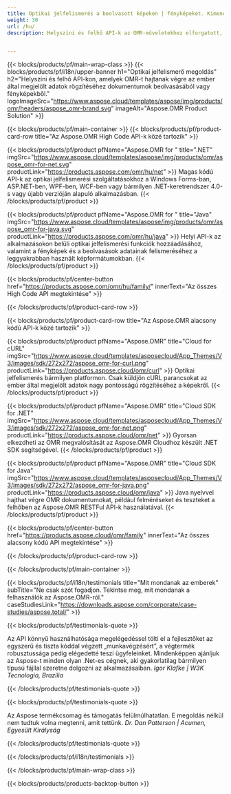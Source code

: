 ```yaml
---
title: Optikai jelfelismerés a beolvasott képeken | fényképeket. Kimenet CSV-ben 
weight: 30
url: /hu/
description: Helyszíni és felhő API-k az OMR-műveletekhez elforgatott, oldalnézetben szkennelt képeken. Nagy pontossággal dolgozza fel a kérdőíveket, felméréseket, MCQ-kat, és kapjon eredményt CSV formátumban.


---
```


{{< blocks/products/pf/main-wrap-class >}}
{{< blocks/products/pf/i18n/upper-banner h1="Optikai jelfelismerő megoldás" h2="Helyszíni és felhő API-kon, amelyek OMR-t hajtanak végre az ember által megjelölt adatok rögzítéséhez dokumentumok beolvasásából vagy fényképekből." logoImageSrc="https://www.aspose.cloud/templates/aspose/img/products/omr/headers/aspose_omr-brand.svg" imageAlt="Aspose.OMR Product Solution" >}}

{{< blocks/products/pf/main-container >}}
{{< blocks/products/pf/product-card-row title="Az Aspose.OMR High Code API-k közé tartozik" >}}

{{< blocks/products/pf/product pfName="Aspose.OMR for " title=".NET" imgSrc="https://www.aspose.cloud/templates/aspose/img/products/omr/aspose_omr-for-net.svg" productLink="https://products.aspose.com/omr/hu/net" >}}
Magas kódú API-k az optikai jelfelismerési szolgáltatásokhoz a Windows Forms-ban, ASP.NET-ben, WPF-ben, WCF-ben vagy bármilyen .NET-keretrendszer 4.0-s vagy újabb verzióján alapuló alkalmazásban.
{{< /blocks/products/pf/product >}}

{{< blocks/products/pf/product pfName="Aspose.OMR for " title="Java" imgSrc="https://www.aspose.cloud/templates/aspose/img/products/omr/aspose_omr-for-java.svg" productLink="https://products.aspose.com/omr/hu/java" >}}
Helyi API-k az alkalmazásokon belüli optikai jelfelismerési funkciók hozzáadásához, valamint a fényképek és a beolvasások adatainak felismeréséhez a leggyakrabban használt képformátumokban.
{{< /blocks/products/pf/product >}}

{{< blocks/products/pf/center-button href="https://products.aspose.com/omr/hu/family/" innerText="Az összes High Code API megtekintése" >}}

{{< /blocks/products/pf/product-card-row >}}

{{< blocks/products/pf/product-card-row title="Az Aspose.OMR alacsony kódú API-k közé tartozik" >}}

{{< blocks/products/pf/product pfName="Aspose.OMR" title="Cloud for cURL" imgSrc="https://www.aspose.cloud/templates/asposecloud/App_Themes/V3/images/sdk/272x272/aspose_omr-for-curl.png" productLink="https://products.aspose.cloud/omr/curl" >}}
Optikai jelfelismerés bármilyen platformon. Csak küldjön cURL parancsokat az ember által megjelölt adatok nagy pontosságú rögzítéséhez a képekről.
{{< /blocks/products/pf/product >}}

{{< blocks/products/pf/product pfName="Aspose.OMR" title="Cloud SDK for .NET" imgSrc="https://www.aspose.cloud/templates/asposecloud/App_Themes/V3/images/sdk/272x272/aspose_omr-for-net.png" productLink="https://products.aspose.cloud/omr/net" >}}
Gyorsan elkezdheti az OMR megvalósítását az Aspose.OMR Cloudhoz készült .NET SDK segítségével.
{{< /blocks/products/pf/product >}}

{{< blocks/products/pf/product pfName="Aspose.OMR" title="Cloud SDK for Java" imgSrc="https://www.aspose.cloud/templates/asposecloud/App_Themes/V3/images/sdk/272x272/aspose_omr-for-java.png" productLink="https://products.aspose.cloud/omr/java" >}}
Java nyelvvel hajthat végre OMR dokumentumokat, például felméréseket és teszteket a felhőben az Aspose.OMR RESTFul API-k használatával.
{{< /blocks/products/pf/product >}}

{{< blocks/products/pf/center-button href="https://products.aspose.cloud/omr/family" innerText="Az összes alacsony kódú API megtekintése" >}}

{{< /blocks/products/pf/product-card-row >}}

{{< /blocks/products/pf/main-container >}}

{{< blocks/products/pf/i18n/testimonials title="Mit mondanak az emberek" subTitle="Ne csak szót fogadjon. Tekintse meg, mit mondanak a felhasználók az Aspose.OMR-ról." caseStudiesLink="https://downloads.aspose.com/corporate/case-studies/aspose.total/" >}}

{{< blocks/products/pf/testimonials-quote >}}
<p class="first">
 Az API könnyű használhatósága megelégedéssel tölti el a fejlesztőket az egyszerű és tiszta kóddal végzett „munkavégzésért”, a végtermék robusztussága pedig elégedetté teszi ügyfeleinket. Mindenképpen ajánljuk az Aspose-t minden olyan .Net-es cégnek, aki gyakorlatilag bármilyen típusú fájllal szeretne dolgozni az alkalmazásaiban.
 <em>
  Igor Klafke | W3K Tecnologia, Brazília
 </em>
</p>

{{< /blocks/products/pf/testimonials-quote >}}

{{< blocks/products/pf/testimonials-quote >}}
<p class="second">
 Az Aspose termékcsomag és támogatás felülmúlhatatlan. E megoldás nélkül nem tudtuk volna megtenni, amit tettünk.
 <em>
  Dr. Dan Patterson | Acumen, Egyesült Királyság
 </em>
</p>

{{< /blocks/products/pf/testimonials-quote >}}

{{< /blocks/products/pf/i18n/testimonials >}}

{{< /blocks/products/pf/main-wrap-class >}}

{{< blocks/products/products-backtop-button >}}
